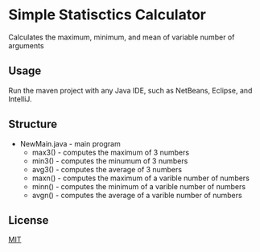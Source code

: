 # Simple Statisctics Calculator

Calculates the maximum, minimum, and mean of variable number of arguments

## Usage

Run the maven project with any Java IDE, such as NetBeans, Eclipse, and IntelliJ.

## Structure

* NewMain.java - main program
	* max3() - computes the maximum of 3 numbers
	* min3() - computes the minumum of 3 numbers
	* avg3() - computes the average of 3 numbers
	* maxn() - computes the maximum of a varible number of numbers
	* minn() - computes the minimum of a varible number of numbers
	* avgn() - computes the average of a varible number of numbers

## License
[MIT](https://choosealicense.com/licenses/mit/)